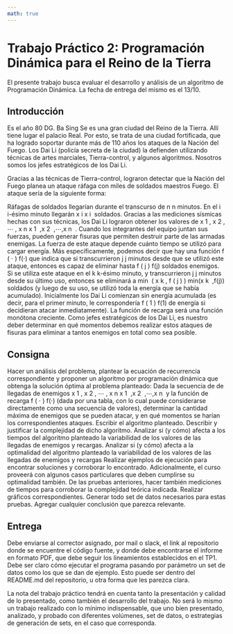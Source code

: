 ```yaml
---
math: true
---
```



# Trabajo Práctico 2: Programación Dinámica para el Reino de la Tierra
El presente trabajo busca evaluar el desarrollo y análisis de un algoritmo de Programación Dinámica. La fecha de entrega del mismo es el 13/10.

## Introducción
Es el año 80 DG. Ba Sing Se es una gran ciudad del Reino de la Tierra. Allí tiene lugar el palacio Real. Por esto, se trata de una ciudad fortificada, que ha logrado soportar durante más de 110 años los ataques de la Nación del Fuego. Los Dai Li (policía secreta de la ciudad) la defienden utilizando técnicas de artes marciales, Tierra-control, y algunos algoritmos. Nosotros somos los jefes estratégicos de los Dai Li.

Gracias a las técnicas de Tierra-control, lograron detectar que la Nación del Fuego planea un ataque ráfaga con miles de soldados maestros Fuego. El ataque sería de la siguiente forma:

Ráfagas de soldados llegarían durante el transcurso de 
n
n minutos. En el 
i
i-ésimo minuto llegarán 
x
i
x 
i
​
  soldados. Gracias a las mediciones sísmicas hechas con sus técnicas, los Dai Li lograron obtener los valores de 
x
1
,
x
2
,
⋯
,
x
n
x 
1
​
 ,x 
2
​
 ,⋯,x 
n
​
 .
Cuando los integrantes del equipo juntan sus fuerzas, pueden generar fisuras que permiten destruir parte de las armadas enemigas. La fuerza de este ataque depende cuánto tiempo se utilizó para cargar energía. Más específicamente, podemos decir que hay una función 
f
(
⋅
)
f(⋅) que indica que si transcurrieron 
j
j minutos desde que se utilizó este ataque, entonces es capaz de eliminar hasta 
f
(
j
)
f(j) soldados enemigos.
Si se utiliza este ataque en el 
k
k-ésimo minuto, y transcurrieron 
j
j minutos desde su último uso, entonces se eliminará a 
min
⁡
(
x
k
,
f
(
j
)
)
min(x 
k
​
 ,f(j)) soldados (y luego de su uso, se utilizó toda la energía que se había acumulado).
Inicialmente los Dai Li comienzan sin energía acumulada (es decir, para el primer minuto, le correspondería 
f
(
1
)
f(1) de energía si decidieran atacar inmediatamente).
La función de recarga será una función monótona creciente.
Como jefes estratégicos de los Dai Li, es nuestro deber determinar en qué momentos debemos realizar estos ataques de fisuras para eliminar a tantos enemigos en total como sea posible.

## Consigna
Hacer un análisis del problema, plantear la ecuación de recurrencia correspondiente y proponer un algoritmo por programación dinámica que obtenga la solución óptima al problema planteado: Dada la secuencia de de llegadas de enemigos 
x
1
,
x
2
,
⋯
,
x
n
x 
1
​
 ,x 
2
​
 ,⋯,x 
n
​
  y la función de recarga 
f
(
⋅
)
f(⋅) (dada por una tabla, con lo cual puede considerarse directamente como una secuencia de valores), determinar la cantidad máxima de enemigos que se pueden atacar, y en qué momentos se harían los correspondientes ataques.
Escribir el algoritmo planteado. Describir y justificar la complejidad de dicho algoritmo. Analizar si (y cómo) afecta a los tiempos del algoritmo planteado la variabilidad de los valores de las llegadas de enemigos y recargas.
Analizar si (y cómo) afecta a la optimalidad del algoritmo planteado la variabilidad de los valores de las llegadas de enemigos y recargas
Realizar ejemplos de ejecución para encontrar soluciones y corroborar lo encontrado. Adicionalmente, el curso proveerá con algunos casos particulares que deben cumplirse su optimalidad también.
De las pruebas anteriores, hacer también mediciones de tiempos para corroborar la complejidad teórica indicada. Realizar gráficos correspondientes. Generar todo set de datos necesarios para estas pruebas.
Agregar cualquier conclusión que parezca relevante.
## Entrega
Debe enviarse al corrector asignado, por mail o slack, el link al repositorio donde se encuentre el código fuente, y donde debe encontrarse el informe en formato PDF, que debe seguir los lineamientos establecidos en el TP1. Debe ser claro cómo ejecutar el programa pasando por parámetro un set de datos como los que se dan de ejemplo. Esto puede ser dentro del README.md del repositorio, u otra forma que les parezca clara.

La nota del trabajo práctico tendrá en cuenta tanto la presentación y calidad de lo presentado, como también el desarrollo del trabajo. No será lo mismo un trabajo realizado con lo mínimo indispensable, que uno bien presentado, analizado, y probado con diferentes volúmenes, set de datos, o estrategias de generación de sets, en el caso que corresponda.
